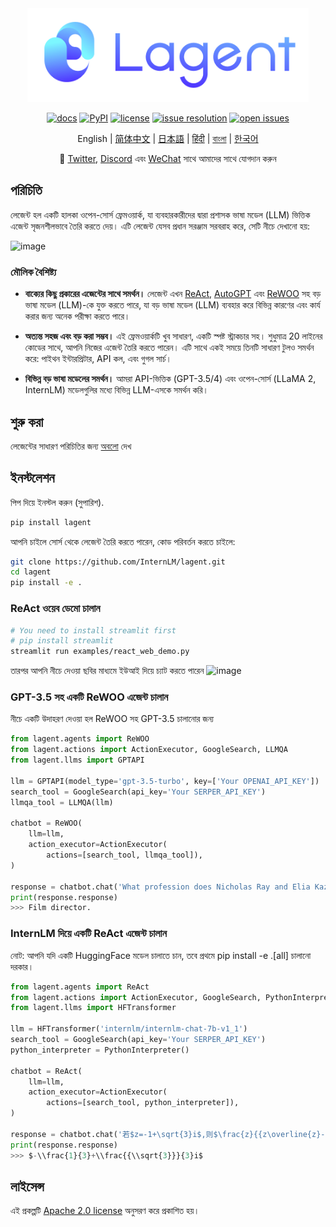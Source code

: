 <div align="center">
  <img src="docs/imgs/lagent_logo.png" width="450"/>

[![docs](https://img.shields.io/badge/docs-latest-blue)](https://lagent.readthedocs.io/en/latest/)
[![PyPI](https://img.shields.io/pypi/v/lagent)](https://pypi.org/project/lagent)
[![license](https://img.shields.io/github/license/InternLM/lagent.svg)](https://github.com/InternLM/lagent/tree/main/LICENSE)
[![issue resolution](https://img.shields.io/github/issues-closed-raw/InternLM/lagent)](https://github.com/InternLM/lagent/issues)
[![open issues](https://img.shields.io/github/issues-raw/InternLM/lagent)](https://github.com/InternLM/lagent/issues)

English | [简体中文](README_zh-CN.md) | [日本語](README_ja_JP.md) | [हिंदी](README_in_HIN.md) | [বাংলা](README_in_beng.md) | [한국어](README_KR_Kr.md)

</div>

<p align="center">
    👋 <a href="https://twitter.com/intern_lm" target="_blank">Twitter</a>, <a href="https://discord.gg/xa29JuW87d" target="_blank">Discord</a> এবং <a href="https://r.vansin.top/?r=internwx" target="_blank">WeChat</a> সাথে আমাদের সাথে যোগদান করুন
</p>

## পরিচিতি

লেজেন্ট হল একটি হালকা ওপেন-সোর্স ফ্রেমওয়ার্ক, যা ব্যবহারকারীদের দ্বারা প্রশাসক ভাষা মডেল (LLM) ভিত্তিক এজেন্ট সৃজনশীলভাবে তৈরি করতে দেয়। এটি লেজেন্ট যেসব প্রধান সরঞ্জাম সরবরাহ করে, সেটি নীচে দেখানো হয়:

![image](https://github.com/InternLM/lagent/assets/24351120/cefc4145-2ad8-4f80-b88b-97c05d1b9d3e)

### মৌলিক বৈশিষ্ট্য

- **বাক্যের কিছু প্রকারের এজেন্টের সাথে সমর্থন।** লেজেন্ট এখন [ReAct](https://arxiv.org/abs/2210.03629), [AutoGPT](https://github.com/Significant-Gravitas/Auto-GPT) এবং [ReWOO](https://arxiv.org/abs/2305.18323) সহ বড় ভাষা মডেল (LLM)-কে যুক্ত করতে পারে, যা বড় ভাষা মডেল (LLM) ব্যবহার করে বিভিন্ন কারণের এবং কার্য করার জন্য অনেক পরীক্ষা করতে পারে।

- **অত্যন্ত সহজ এবং বড় করা সম্ভব।** এই ফ্রেমওয়ার্কটি খুব সাধারণ, একটি স্পষ্ট স্ট্রাকচার সহ। শুধুমাত্র 20 লাইনের কোডের সাথে, আপনি নিজের এজেন্ট তৈরি করতে পারেন। এটি সাথে একই সময়ে তিনটি সাধারণ টুলও সমর্থন করে: পাইথন ইন্টারপ্রিটার, API কল, এবং গুগল সার্চ।

- **বিভিন্ন বড় ভাষা মডেলের সমর্থন।** আমরা API-ভিত্তিক (GPT-3.5/4) এবং ওপেন-সোর্স (LLaMA 2, InternLM) মডেলগুলির মধ্যে বিভিন্ন LLM-এসকে সমর্থন করি।

## শুরু করা

লেজেন্টের সাধারণ পরিচিতির জন্য [অবলো](docs/en/get_started/overview.md) দেখ

## ইনস্টলেশন

পিপ দিয়ে ইনস্টল করুন (সুপারিশ).

```bash
pip install lagent
```

আপনি চাইলে সোর্স থেকে লেজেন্ট তৈরি করতে পারেন, কোড পরিবর্তন করতে চাইলে:

```bash
git clone https://github.com/InternLM/lagent.git
cd lagent
pip install -e .
```

### ReAct ওয়েব ডেমো চালান

```bash
# You need to install streamlit first
# pip install streamlit
streamlit run examples/react_web_demo.py
```

তারপর আপনি নীচে দেওয়া ছবির মাধ্যমে ইউআই দিয়ে চ্যাট করতে পারেন
![image](https://github.com/InternLM/lagent/assets/24622904/3aebb8b4-07d1-42a2-9da3-46080c556f68)

### GPT-3.5 সহ একটি ReWOO এজেন্ট চালান

নীচে একটি উদাহরণ দেওয়া হল ReWOO সহ GPT-3.5 চালানোর জন্য

```python
from lagent.agents import ReWOO
from lagent.actions import ActionExecutor, GoogleSearch, LLMQA
from lagent.llms import GPTAPI

llm = GPTAPI(model_type='gpt-3.5-turbo', key=['Your OPENAI_API_KEY'])
search_tool = GoogleSearch(api_key='Your SERPER_API_KEY')
llmqa_tool = LLMQA(llm)

chatbot = ReWOO(
    llm=llm,
    action_executor=ActionExecutor(
        actions=[search_tool, llmqa_tool]),
)

response = chatbot.chat('What profession does Nicholas Ray and Elia Kazan have in common')
print(response.response)
>>> Film director.
```

### InternLM দিয়ে একটি ReAct এজেন্ট চালান

নোট: আপনি যদি একটি HuggingFace মডেল চালাতে চান, তবে প্রথমে pip install -e .[all] চালানো দরকার।

```python
from lagent.agents import ReAct
from lagent.actions import ActionExecutor, GoogleSearch, PythonInterpreter
from lagent.llms import HFTransformer

llm = HFTransformer('internlm/internlm-chat-7b-v1_1')
search_tool = GoogleSearch(api_key='Your SERPER_API_KEY')
python_interpreter = PythonInterpreter()

chatbot = ReAct(
    llm=llm,
    action_executor=ActionExecutor(
        actions=[search_tool, python_interpreter]),
)

response = chatbot.chat('若$z=-1+\sqrt{3}i$,则$\frac{z}{{z\overline{z}-1}}=\left(\ \ \right)$')
print(response.response)
>>> $-\\frac{1}{3}+\\frac{{\\sqrt{3}}}{3}i$
```

## লাইসেন্স

এই প্রকল্পটি [Apache 2.0 license](LICENSE) অনুসরণ করে প্রকাশিত হয়।
